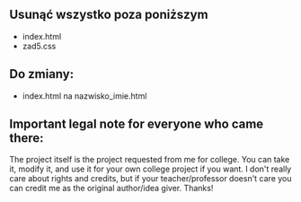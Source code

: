 ## Usunąć wszystko poza poniższym
- index.html
- zad5.css

## Do zmiany:
- index.html na nazwisko_imie.html

## Important legal note for everyone who came there:
The project itself is the project requested from me for college. You can take it, modify it, and use it for your own college project if you want. I don't really care about rights and credits, but if your teacher/professor doesn't care you can credit me as the original author/idea giver. Thanks!
